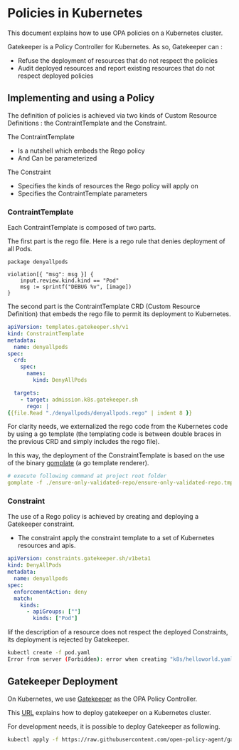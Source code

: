 # Policies in Kubernetes

This document explains how to use OPA policies on a Kubernetes cluster.

Gatekeeper is a Policy Controller for Kubernetes. As so, Gatekeeper can :
* Refuse the deployment of resources that do not respect the policies
* Audit deployed resources and report existing resources that do not respect deployed policies

## Implementing and using a Policy

The definition of policies is achieved via two kinds of Custom Resource Definitions : the ContraintTemplate and the Constraint.

The ContraintTemplate 
* Is a nutshell which embeds the Rego policy
* And Can be parameterized

The Constraint 
* Specifies the kinds of resources the Rego policy will apply on
* Specifies the ContraintTemplate parameters


### ContraintTemplate

Each ContraintTemplate is composed of two parts. 

The first part is the rego file. Here is a rego rule that denies deployment of all Pods.

```
package denyallpods                                           

violation[{ "msg": msg }] {
    input.review.kind.kind == "Pod"
    msg := sprintf("DEBUG %v", [image])
}
```

The second part is the ContraintTemplate CRD (Custom Resource Definition) that embeds the rego file to permit its deployment to Kubernetes.

```yaml
apiVersion: templates.gatekeeper.sh/v1
kind: ConstraintTemplate
metadata:
  name: denyallpods
spec:
  crd:
    spec:
      names:
        kind: DenyAllPods

  targets:
    - target: admission.k8s.gatekeeper.sh
      rego: |
{{file.Read "./denyallpods/denyallpods.rego" | indent 8 }}
```

For clarity needs, we externalized the rego code from the Kubernetes code by using a go template (the templating code is between double braces in the previous CRD and simply includes the rego file).

In this way, the deployment of the ConstraintTemplate is based on the use of the binary [gomplate](https://gomplate.ca/) (a go template renderer).

```yaml
# execute following command at project root folder
gomplate -f ./ensure-only-validated-repo/ensure-only-validated-repo.tmpl | kubectl apply -f -
```

### Constraint

The use of a Rego policy is achieved by creating and deploying a Gatekeeper constraint. 
* The constraint apply the constraint template to a set of Kubernetes resources and apis. 

```yaml
apiVersion: constraints.gatekeeper.sh/v1beta1
kind: DenyAllPods
metadata:
  name: denyallpods
spec:
  enforcementAction: deny
  match:
    kinds:
      - apiGroups: [""]
        kinds: ["Pod"]
```

Iif the description of a resource does not respect the deployed Constraints, its deployment is rejected by Gatekeeper.

```bash 
kubectl create -f pod.yaml 
Error from server (Forbidden): error when creating "k8s/helloworld.yaml": admission webhook "validation.gatekeeper.sh" denied the request: [denyallpods] DEBUG ***
```

## Gatekeeper Deployment

On Kubernetes, we use [Gatekeeper](./GATEKEEPER-SETUP.md) as the OPA Policy Controller.

This [URL](https://open-policy-agent.github.io/gatekeeper/website/docs/install/) explains how to deploy gatekeeper on a Kubernetes cluster.

For development needs, it is possible to deploy Gatekeeper as following. 

```bash
kubectl apply -f https://raw.githubusercontent.com/open-policy-agent/gatekeeper/master/deploy/gatekeeper.yaml